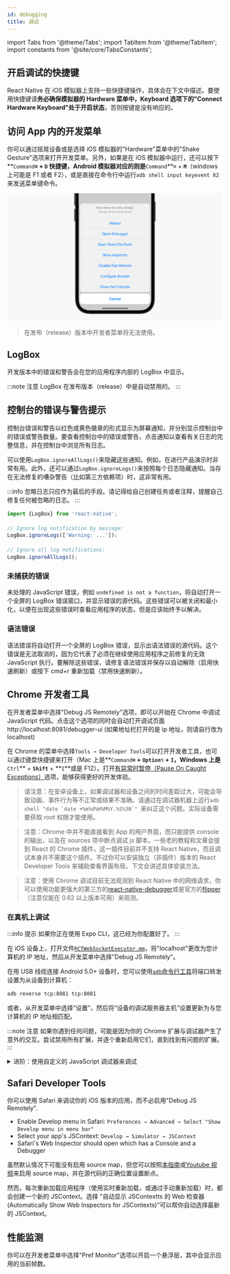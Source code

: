 ```yaml
---
id: debugging
title: 调试
---
```


import Tabs from '@theme/Tabs'; import TabItem from '@theme/TabItem'; import constants from '@site/core/TabsConstants';

## 开启调试的快捷键

React Native 在 iOS 模拟器上支持一些快捷键操作，具体会在下文中描述。要使用快捷键请**务必确保模拟器的 Hardware 菜单中，Keyboard 选项下的"Connect Hardware Keyboard"处于开启状态**，否则按键是没有响应的。

## 访问 App 内的开发菜单

你可以通过摇晃设备或是选择 iOS 模拟器的"Hardware"菜单中的"Shake Gesture"选项来打开开发菜单。另外，如果是在 iOS 模拟器中运行，还可以按下**`Command`**`⌘` + **`D`** 快捷键，Android 模拟器对应的则是**`Command`**`⌘` + **`M`**（windows 上可能是 F1 或者 F2），或是直接在命令行中运行`adb shell input keyevent 82`来发送菜单键命令。

![](assets/DevMenu.png)

> 在发布（release）版本中开发者菜单将无法使用。

## LogBox

开发版本中的错误和警告会在您的应用程序内部的 LogBox 中显示。

:::note 注意
LogBox 在发布版本（release）中是自动禁用的。
:::

## 控制台的错误与警告提示

控制台错误和警告以红色或黄色徽章的形式显示为屏幕通知，并分别显示控制台中的错误或警告数量。要查看控制台中的错误或警告，点击通知以查看有关日志的完整信息，并在控制台中浏览所有日志。

可以使用`LogBox.ignoreAllLogs()`来隐藏这些通知。例如，在进行产品演示时非常有用。此外，还可以通过`LogBox.ignoreLogs()`来按照每个日志隐藏通知。当存在无法修复的嘈杂警告（比如第三方依赖项）时，这非常有用。

:::info
忽略日志只应作为最后的手段。请记得给自己创建任务或者注释，提醒自己修复任何被忽略的日志。
:::

```jsx
import {LogBox} from 'react-native';

// Ignore log notification by message:
LogBox.ignoreLogs(['Warning: ...']);

// Ignore all log notifications:
LogBox.ignoreAllLogs();
```

### 未捕获的错误

未处理的 JavaScript 错误，例如 `undefined is not a function`，将自动打开一个全屏的 LogBox 错误窗口，并显示错误的源代码。这些错误可以被关闭和最小化，以便在出现这些错误时查看应用程序的状态，但是应该始终予以解决。

### 语法错误

语法错误将自动打开一个全屏的 LogBox 错误，显示出语法错误的源代码。这个错误是无法取消的，因为它代表了必须在继续使用应用程序之前修复的无效 JavaScript 执行。要解除这些错误，请修复语法错误并保存以自动解除（启用快速刷新）或按下 cmd+r 重新加载（禁用快速刷新）。

## Chrome 开发者工具

在开发者菜单中选择"Debug JS Remotely"选项，即可以开始在 Chrome 中调试 JavaScript 代码。点击这个选项的同时会自动打开调试页面 http://localhost:8081/debugger-ui (如果地址栏打开的是 ip 地址，则请自行改为 localhost)

在 Chrome 的菜单中选择`Tools → Developer Tools`可以打开开发者工具，也可以通过键盘快捷键来打开（Mac 上是**`Command`**`⌘` + **`Option`**`⌥` + **`I`**，Windows 上是**`Ctrl`** + **`Shift`** + **`I`**或是 F12）。打开[有异常时暂停（Pause On Caught Exceptions）](http://stackoverflow.com/questions/2233339/javascript-is-there-a-way-to-get-chrome-to-break-on-all-errors/17324511#17324511)选项，能够获得更好的开发体验。

> 请注意：在安卓设备上，如果调试器和设备之间的时间差距过大，可能会导致动画、事件行为等不正常或结果不准确。请通过在调试器机器上运行`` adb shell "date `date +%m%d%H%M%Y.%S%3N`"  ``来纠正这个问题。实际设备需要获取 root 权限才能使用。

> 注意：Chrome 中并不能直接看到 App 的用户界面，而只能提供 console 的输出，以及在 sources 项中断点调试 js 脚本。一些老的教程和文章会提到 React 的 Chrome 插件，这一插件目前并不支持 React Native，而且调试本身并不需要这个插件。不过你可以安装独立（非插件）版本的 React Developer Tools 来辅助查看界面布局，下文会讲述具体安装方法。

> 注意：使用 Chrome 调试目前无法观测到 React Native 中的网络请求，你可以使用功能更强大的第三方的[react-native-debugger](https://github.com/jhen0409/react-native-debugger)或是官方的[flipper](https://fbflipper.com/)（注意仅能在 0.62 以上版本可用）来观测。

### 在真机上调试

:::info 提示
如果你正在使用 Expo CLI，这已经为你配置好了。
:::

<Tabs groupId="platform" defaultValue={constants.defaultPlatform} values={constants.platforms} className="pill-tabs">
<TabItem value="ios">

在 iOS 设备上，打开文件[`RCTWebSocketExecutor.mm`](https://github.com/facebook/react-native/blob/master/packages/react-native/React/CoreModules/RCTWebSocketExecutor.mm)，将"localhost"更改为您计算机的 IP 地址，然后从开发菜单中选择"Debug JS Remotely"。

</TabItem>
<TabItem value="android">

在用 USB 线缆连接 Android 5.0+ 设备时，您可以使用[`adb`命令行工具](http://developer.android.com/tools/help/adb.html)将端口转发设置为从设备到计算机：

```sh
adb reverse tcp:8081 tcp:8081
```

或者，从开发菜单中选择“设置”，然后将“设备的调试服务器主机”设置更新为与您计算机的 IP 地址相匹配。

</TabItem>
</Tabs>

:::note 注意
如果你遇到任何问题，可能是因为你的 Chrome 扩展与调试器产生了意外的交互。尝试禁用所有扩展，并逐个重新启用它们，直到找到有问题的扩展。
:::

<details>
<summary>进阶：使用自定义的 JavaScript 调试器来调试</summary>

如果想用其他的 JavaScript 调试器来代替 Chrome，可以设置一个名为`REACT_DEBUGGER`的环境变量，其值为启动自定义调试器的命令。调试的流程依然是从开发者菜单中的"Debug JS Remotely"选项开始。

被指定的调试器需要知道项目所在的目录（可以一次传递多个目录参数，以空格隔开）。例如，如果你设定了`REACT_DEBUGGER="node /某个路径/launchDebugger.js --port 2345 --type ReactNative"`，那么启动调试器的命令就应该是`node /某个路径/launchDebugger.js --port 2345 --type ReactNative /某个路径/你的RN项目目录`。

:::note 注意
以这种方式执行的调试器最好是一个短进程（short-lived processes），同时最好也不要有超过 200k 的文字输出。
:::

</details>

## Safari Developer Tools

你可以使用 Safari 来调试你的 iOS 版本的应用，而不必启用"Debug JS Remotely".

- Enable Develop menu in Safari: `Preferences → Advanced → Select "Show Develop menu in menu bar"`
- Select your app's JSContext: `Develop → Simulator → JSContext`
- Safari's Web Inspector should open which has a Console and a Debugger

虽然默认情况下可能没有启用 source map，但您可以按照[本指南](http://blog.nparashuram.com/2019/10/debugging-react-native-ios-apps-with.html)或[Youtube 视频](https://www.youtube.com/watch?v=GrGqIIz51k4)来启用 source map，并在源代码的正确位置设置断点。

然而，每次重新加载应用程序（使用实时重新加载，或通过手动重新加载）时，都会创建一个新的 JSContext。选择 "自动显示 JSContextts 的 Web 检查器(Automatically Show Web Inspectors for JSContexts)"可以帮你自动选择最新的 JSContext。

## 性能监测

你可以在开发者菜单中选择"Pref Monitor"选项以开启一个悬浮层，其中会显示应用的当前帧数。
